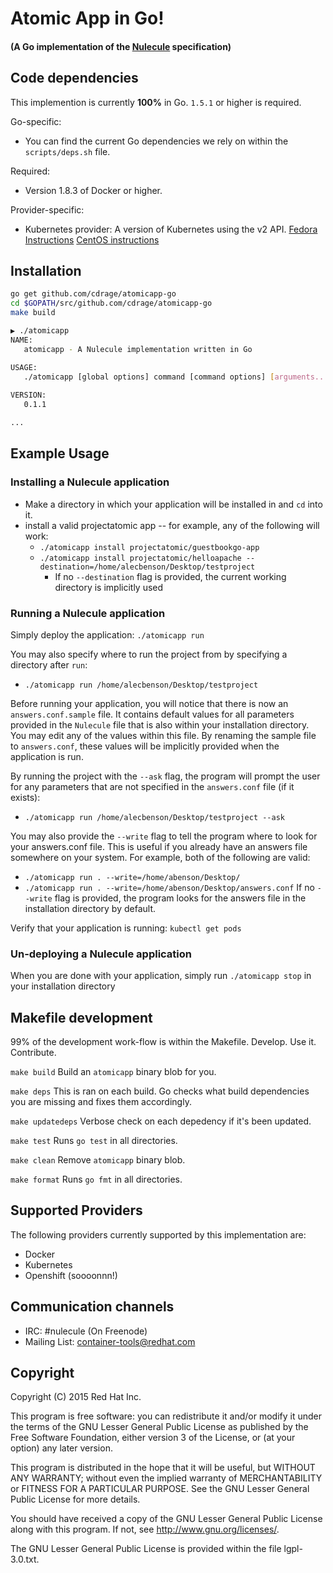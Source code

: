 # Atomic App in Go!
####  (A Go implementation of the [Nulecule](https://github.com/projectatomic/nulecule) specification)

## Code dependencies
This implemention is currently __100%__ in Go. `1.5.1` or higher is required. 

Go-specific:
  - You can find the current Go dependencies we rely on within the `scripts/deps.sh` file.

Required: 
  - Version 1.8.3 of Docker or higher.

Provider-specific:
  - Kubernetes provider: A version of Kubernetes using the v2 API. [Fedora Instructions](https://github.com/GoogleCloudPlatform/kubernetes/blob/master/docs/getting-started-guides/fedora/fedora_manual_config.md) [CentOS instructions](https://github.com/GoogleCloudPlatform/kubernetes/blob/master/docs/getting-started-guides/centos/centos_manual_config.md)

## Installation
```bash
go get github.com/cdrage/atomicapp-go
cd $GOPATH/src/github.com/cdrage/atomicapp-go
make build
```

```bash
▶ ./atomicapp 
NAME:
   atomicapp - A Nulecule implementation written in Go

USAGE:
   ./atomicapp [global options] command [command options] [arguments...]
   
VERSION:
   0.1.1

...
```

## Example Usage
### Installing a Nulecule application
 * Make a directory in which your application will be installed in and `cd` into it.
 * install a valid projectatomic app -- for example, any of the following will work:
   * `./atomicapp install projectatomic/guestbookgo-app`
   * `./atomicapp install projectatomic/helloapache --destination=/home/alecbenson/Desktop/testproject`
     * If no `--destination` flag is provided, the current working directory is implicitly used

### Running a Nulecule application
 Simply deploy the application: `./atomicapp run`

 You may also specify where to run the project from by specifying a directory after `run`:
   * `./atomicapp run /home/alecbenson/Desktop/testproject`

  Before running your application, you will notice that there is now an `answers.conf.sample` file. It contains default values for all parameters provided in the `Nulecule` file that is also within your installation directory. You may edit any of the values within this file. By renaming the sample file to `answers.conf`, these values will be implicitly provided when the application is run.

By running the project with the `--ask` flag, the program will prompt the user for any parameters that are not specified in the `answers.conf` file (if it exists):
  * `./atomicapp run /home/alecbenson/Desktop/testproject --ask`

You may also provide the `--write` flag to tell the program where to look for your answers.conf file. This is useful if you already have an answers file somewhere on your system. For example, both of the following are valid:
  * `./atomicapp run . --write=/home/abenson/Desktop/`
  * `./atomicapp run . --write=/home/abenson/Desktop/answers.conf`
If no `--write` flag is provided, the program looks for the answers file in the installation directory by default.

Verify that your application is running: `kubectl get pods`

### Un-deploying a Nulecule application
When you are done with your application, simply run `./atomicapp stop` in your installation directory

## Makefile development

99% of the development work-flow is within the Makefile. Develop. Use it. Contribute.

`make build`
Build an `atomicapp` binary blob for you.

`make deps`
This is ran on each build. Go checks what build dependencies you are missing and fixes them accordingly.

`make updatedeps`
Verbose check on each depedency if it's been updated.

`make test`
Runs `go test` in all directories.

`make clean`
Remove `atomicapp` binary blob.

`make format`
Runs `go fmt` in all directories.

## Supported Providers
The following providers currently supported by this implementation are:
  * Docker
  * Kubernetes
  * Openshift (soooonnn!)

## Communication channels

* IRC: #nulecule (On Freenode)
* Mailing List: [container-tools@redhat.com](https://www.redhat.com/mailman/listinfo/container-tools)

## Copyright

Copyright (C) 2015 Red Hat Inc.

This program is free software: you can redistribute it and/or modify
it under the terms of the GNU Lesser General Public License as published by
the Free Software Foundation, either version 3 of the License, or
(at your option) any later version.

This program is distributed in the hope that it will be useful,
but WITHOUT ANY WARRANTY; without even the implied warranty of
MERCHANTABILITY or FITNESS FOR A PARTICULAR PURPOSE.  See the
GNU Lesser General Public License for more details.

You should have received a copy of the GNU Lesser General Public License
along with this program. If not, see <http://www.gnu.org/licenses/>.

The GNU Lesser General Public License is provided within the file lgpl-3.0.txt.
